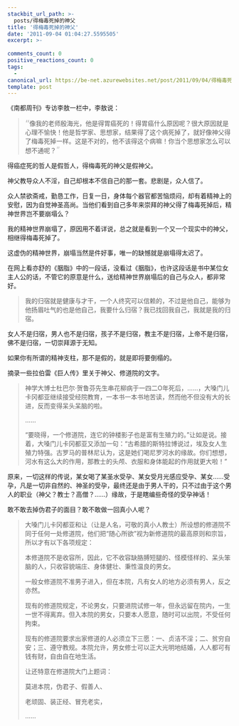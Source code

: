 ```yaml
---
stackbit_url_path: >-
  posts/得梅毒死掉的神父
title: '得梅毒死掉的神父'
date: '2011-09-04 01:04:27.5595505'
excerpt: >-
  
comments_count: 0
positive_reactions_count: 0
tags: 
  - 
canonical_url: https://be-net.azurewebsites.net/post/2011/09/04/得梅毒死掉的神父
template: post
---
```

<p>《南都周刊》专访李敖一栏中，李敖说：</p>  <blockquote>   <p><strong><font color="#c0c0c0" size="4">“</font></strong>像我的老师殷海光，他是得胃癌死的！得胃癌什么原因呢？很大原因就是心理不愉快！他是哲学家、思想家，结果得了这个病死掉了，就好像神父得了梅毒死掉一样。这是不对的，他不该得这个病嘛！你当个思想家怎么可以想不通呢？<font color="#c0c0c0" size="4">”</font></p> </blockquote>  <p>得癌症死的哲人是假哲人，得梅毒死的神父是假神父。</p>  <p>神父教导众人不淫，自己却根本不信自己的那一套。悲剧是，众人信了。</p>  <p>众人禁欲斋戒，勤恳工作，日复一日，身体每个器官都苦恼烦闷，却有着精神上的安慰，因为自觉神圣高尚。当他们看到自己多年来崇拜的神父得了梅毒死掉后，精神世界岂不要崩塌么？</p>  <p>我的精神世界崩塌了，原因用不着详说，总之就是看到一个又一个现实中的神父，相继得梅毒死掉了。</p>  <p>这虚伪的精神世界，崩塌当然是件好事，唯一的缺憾就是崩塌得太迟了。</p>  <p>在网上看亦舒的《胭脂》中的一段话，没看过《胭脂》，也许这段话是书中某位女主人公的话，不管它的原意是什么，送给精神世界崩塌后的自己与众人，都非常好。</p>  <blockquote>   <p>我的归宿就是健康与才干，一个人终究可以信赖的，不过是他自己，能够为他扬眉吐气的也是他自己，我要什么归宿？我已找回我自己，我就是我的归宿。</p> </blockquote>  <p>女人不是归宿，男人也不是归宿，孩子不是归宿，教主不是归宿，上帝不是归宿，佛不是归宿，一切崇拜源于无知。</p>  <p>如果你有所谓的精神支柱，那不是假的，就是即将要倒榻的。</p>  <p>摘录一些拉伯雷《巨人传》里关于神父、修道院的文字。</p>  <blockquote>   <p>神学大博士杜巴尔·贺鲁芬先生串花柳病于一四二O年死后，……，大嗓门儿卡冈都亚继续接受经院教育，一本书一本书地苦读，然而他不但没有大的长进，反而变得呆头呆脑的啦。</p>    <p>……</p>    <p>“要晓得，一个修道院，连它的钟楼影子也是富有生殖力的。”让如是说。接着，大嗓门儿卡冈都亚又添加一句：“古希腊的斯特拉博说过，埃及女人生殖力特强。古罗马的普林尼认为，这是她们喝尼罗河水的缘故。你们想想，河水有这么大的作用，那教士的头颅、衣服和身体能起的作用就更大啦！”</p> </blockquote>  <p>原来，一切这样的传说，某女喝了某圣水受孕、某女受月光感应受孕、某女……受孕，凡是一切非自然的、神圣的受孕，最终还是由于男人干的，只不过由于这个男人的职业（神父？教士？高僧？……）缘故，于是瞎编些奇怪的受孕神话！</p>  <p>敢不敢去掉伪君子的面目？敢不敢做一回真小人呢？</p>  <blockquote>   <p>大嗓门儿卡冈都亚和让（让是人名，可敬的真小人教士）所设想的修道院不同于任何一处修道院，他们把“随心所欲”视为新修道院的最高原则和宗旨，所以才有以下各项规定：</p>    <p>本修道院不是收容所，因此，它不收容缺胳膊短腿的、怪模怪样的、呆头笨脑的人，只收容貌端庄、身体健壮、秉性温良的男女。</p>    <p>一般女修道院不准男子进入，但在本院，凡有女人的地方必须有男人，反之亦然。</p>    <p>现有的修道院规定，不论男女，只要进院试修一年，但永远留在院内，一生一世不得离弃。但入本院的男女，只要本人愿意，随时可以出院，不受任何拘束。</p>    <p>现有的修道院要求出家修道的人必须立下三愿：一、贞洁不淫；二、贫穷自安；三、遵守教规。本院允许，男女修士可以正大光明地结婚，人人都可有钱有财，自由自在地生活。</p>    <p>让还特意在修道院大门上题词：</p>    <p>莫进本院，伪君子、假善人、</p>    <p>老顽固、装正经、冒充老实，</p>    <p>……</p></blockquote>